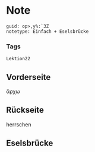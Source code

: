 # Note
```
guid: op>,y%:`3Z
notetype: Einfach + Eselsbrücke
```

### Tags
```
Lektion22
```

## Vorderseite
ἄρχω

## Rückseite
herrschen

## Eselsbrücke

